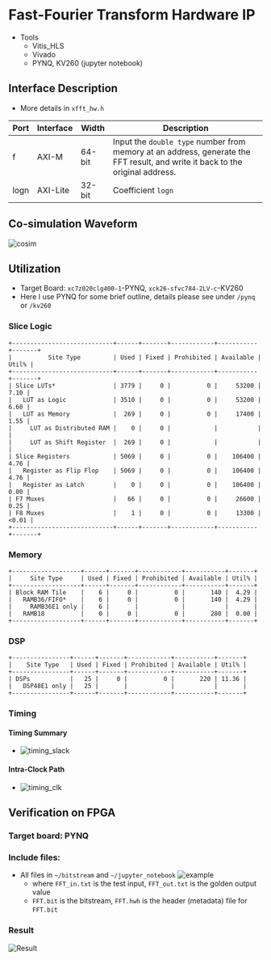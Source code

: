 # Fast-Fourier Transform Hardware IP

- Tools
  - Vitis_HLS
  - Vivado
  - PYNQ, KV260 (jupyter notebook)

## Interface Description

- More details in `xfft_hw.h`

| Port | Interface | Width | Description |
| ---- | --------- | ----- | ----------- |
| f    | AXI-M     | 64-bit| Input the `double type` number from memory at an address, generate the FFT result, and write it back to the original address. |
| logn | AXI-Lite  | 32-bit| Coefficient `logn` |

## Co-simulation Waveform

![cosim](https://github.com/vic9112/PQC_Falcon/assets/137171415/5386d757-343f-48f9-ac84-1f1b24a64569)

## Utilization

- Target Board: `xc7z020clg400-1`-PYNQ, `xck26-sfvc784-2LV-c`-KV260
- Here I use PYNQ for some brief outline, details please see under `/pynq` or `/kv260`

### Slice Logic
``` txt=
+----------------------------+------+-------+------------+-----------+-------+
|          Site Type         | Used | Fixed | Prohibited | Available | Util% |
+----------------------------+------+-------+------------+-----------+-------+
| Slice LUTs*                | 3779 |     0 |          0 |     53200 |  7.10 |
|   LUT as Logic             | 3510 |     0 |          0 |     53200 |  6.60 |
|   LUT as Memory            |  269 |     0 |          0 |     17400 |  1.55 |
|     LUT as Distributed RAM |    0 |     0 |            |           |       |
|     LUT as Shift Register  |  269 |     0 |            |           |       |
| Slice Registers            | 5069 |     0 |          0 |    106400 |  4.76 |
|   Register as Flip Flop    | 5069 |     0 |          0 |    106400 |  4.76 |
|   Register as Latch        |    0 |     0 |          0 |    106400 |  0.00 |
| F7 Muxes                   |   66 |     0 |          0 |     26600 |  0.25 |
| F8 Muxes                   |    1 |     0 |          0 |     13300 | <0.01 |
+----------------------------+------+-------+------------+-----------+-------+
```
### Memory
``` txt=
+-------------------+------+-------+------------+-----------+-------+
|     Site Type     | Used | Fixed | Prohibited | Available | Util% |
+-------------------+------+-------+------------+-----------+-------+
| Block RAM Tile    |    6 |     0 |          0 |       140 |  4.29 |
|   RAMB36/FIFO*    |    6 |     0 |          0 |       140 |  4.29 |
|     RAMB36E1 only |    6 |       |            |           |       |
|   RAMB18          |    0 |     0 |          0 |       280 |  0.00 |
+-------------------+------+-------+------------+-----------+-------+
```

### DSP
``` txt=
+----------------+------+-------+------------+-----------+-------+
|    Site Type   | Used | Fixed | Prohibited | Available | Util% |
+----------------+------+-------+------------+-----------+-------+
| DSPs           |   25 |     0 |          0 |       220 | 11.36 |
|   DSP48E1 only |   25 |       |            |           |       |
+----------------+------+-------+------------+-----------+-------+
```

### Timing

#### Timing Summary
- ![timing_slack](https://github.com/vic9112/PQC_Falcon/assets/137171415/f3367de3-e3ef-42f6-8abc-40b4c83dae37)
#### Intra-Clock Path
- ![timing_clk](https://github.com/vic9112/PQC_Falcon/assets/137171415/7cfc3cc0-3253-4a1e-8ae6-2194a5db1236)

##  Verification on FPGA

### Target board: PYNQ

### Include files:
- All files in `~/bitstream` and `~/jupyter_notebook`
  ![example](https://github.com/vic9112/PQC_Falcon/assets/137171415/240474fb-3a1b-4d83-8fea-da2a396be559)
  - where `FFT_in.txt` is the test input, `FFT_out.txt` is the golden output value
  - `FFT.bit` is the bitstream, `FFT.hwh` is the header (metadata) file for `FFT.bit`
  
### Result
![Result](https://github.com/vic9112/PQC_Falcon/assets/137171415/81a44eac-9c7b-4c5f-92d1-00b3449a4b07)

